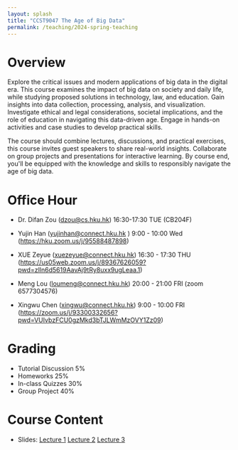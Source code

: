 ```yaml
---
layout: splash
title: "CCST9047 The Age of Big Data"
permalink: /teaching/2024-spring-teaching
---
```

# Overview

Explore the critical issues and modern applications of big data in the digital era. This course examines the impact of big data on society and daily life, while studying proposed solutions in technology, law, and education. Gain insights into data collection, processing, analysis, and visualization. Investigate ethical and legal considerations, societal implications, and the role of education in navigating this data-driven age. Engage in hands-on activities and case studies to develop practical skills.

The course should combine lectures, discussions, and practical exercises, this course invites guest speakers to share real-world insights. Collaborate on group projects and presentations for interactive learning. By course end, you'll be equipped with the knowledge and skills to responsibly navigate the age of big data.

# Office Hour

* Dr. Difan Zou (dzou@cs.hku.hk) 16:30-17:30 TUE (CB204F)
* Yujin Han (yujinhan@connect.hku.hk ) 9:00 - 10:00 Wed (https://hku.zoom.us/j/95588487898)

* XUE Zeyue (xuezeyue@connect.hku.hk) 16:30 - 17:30 THU (https://us05web.zoom.us/j/89367626059?pwd=zlIn6d5619AavAj9tRy8uxx9ugLeaa.1) 
* Meng Lou (loumeng@connect.hku.hk) 20:00 - 21:00 FRI (zoom 6577304576)
* Xingwu Chen (xingwu@connect.hku.hk) 9:00 - 10:00 FRI (https://zoom.us/j/93300332656?pwd=VUIvbzFCU0gzMkd3bTJLWmMzOVY1Zz09)



# Grading

* Tutorial Discussion 5%
* Homeworks 25%
* In-class Quizzes 30%
* Group Project 40%

# Course Content

* Slides: [Lecture 1](https://drive.google.com/file/d/1hP5tAuVmUKGRKSyd2c2UkYftfWs91Kgx/view?usp=sharing) [Lecture 2](https://drive.google.com/file/d/1PtYSWEH751qYY8XHmiJDM6YHtNLxmRwC/view?usp=sharing) [Lecture 3](https://drive.google.com/file/d/1h_Fy6M91yu6yWB_-Bf9lDDnGs5W_rTgh/view?usp=sharing)





